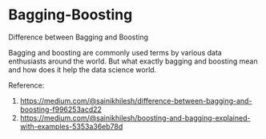 # Bagging-Boosting
Difference between Bagging and Boosting

Bagging and boosting are commonly used terms by various data enthusiasts around the world. But what exactly bagging and boosting mean and how does it help the data science world.

Reference:
1. https://medium.com/@sainikhilesh/difference-between-bagging-and-boosting-f996253acd22
2. https://medium.com/@sainikhilesh/boosting-and-bagging-explained-with-examples-5353a36eb78d
